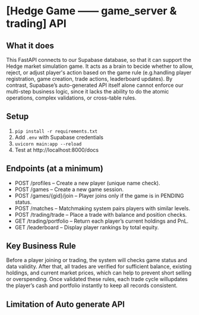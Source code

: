 # [Hedge Game —— game_server & trading] API

## What it does
This FastAPI connects to our Supabase database, so that it can support the Hedge market simulation game. It acts as a brain to becide whether to allow, reject, or adjust player's action based on the game rule (e.g.handling player registration, game creation, trade actions, leaderboard updates). By contrast, Supabase’s auto-generated API itself alone cannot enforce our multi-step business logic, since it lacks the ability to do the atomic operations, complex validations, or cross-table rules.

## Setup
1. `pip install -r requirements.txt`
2. Add `.env` with Supabase credentials
3. `uvicorn main:app --reload`
4. Test at http://localhost:8000/docs

## Endpoints (at a minimum)
- POST /profiles – Create a new player (unique name check).
- POST /games – Create a new game session.
- POST /games/{gid}/join – Player joins only if the game is in PENDING status.
- POST /matches – Matchmaking system pairs players with similar levels.
- POST /trading/trade – Place a trade with balance and position checks.
- GET /trading/portfolio – Return each player’s current holdings and PnL.
- GET /leaderboard – Display player rankings by total equity.

## Key Business Rule
Before a player joining or trading, the system will checks game status and data validity. After that, all trades are verified for sufficient balance, existing holdings, and current market prices, which can help to prevent short selling or overspending. Once validated these rules, each trade cycle willupdates the player’s cash and portfolio instantly to keep all records consistent.

## Limitation of Auto generate API


